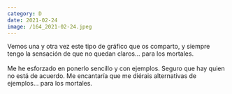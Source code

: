 ```yaml
--- 
category: D 
date: 2021-02-24 
image: /164_2021-02-24.jpeg 
--- 
```


Vemos una y otra vez este tipo de gráfico que os comparto, y siempre tengo la sensación de que no quedan claros... para los mortales.<br><br>Me he esforzado en ponerlo sencillo y con ejemplos. Seguro que hay quien no está de acuerdo. Me encantaría que me diérais alternativas de ejemplos... para los mortales.